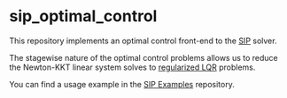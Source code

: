 # sip_optimal_control

This repository implements an optimal control front-end to the
[SIP](https://github.com/joaospinto/regularized_lqr_jax)
solver.

The stagewise nature of the optimal control problems allows us
to reduce the Newton-KKT linear system solves to
[regularized LQR](https://github.com/joaospinto/regularized_lqr_jax)
problems.

You can find a usage example in the
[SIP Examples](https://github.com/joaospinto/sip_examples)
repository.
